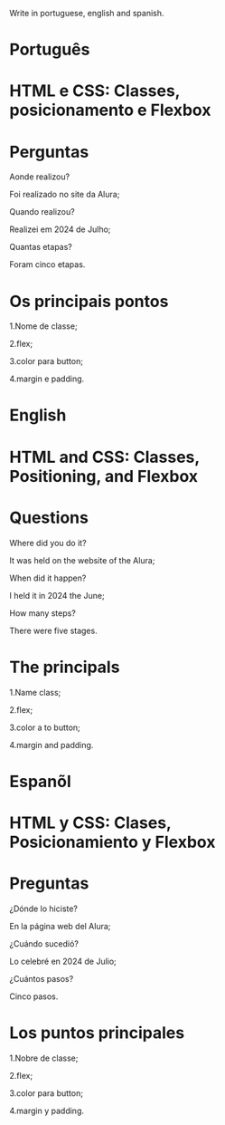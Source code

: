 Write in portuguese, english and spanish.

# Português

# HTML e CSS: Classes, posicionamento e Flexbox

# Perguntas

Aonde realizou?

Foi realizado no site da Alura;

Quando realizou?

Realizei em 2024 de Julho;

Quantas etapas?

Foram cinco etapas.

# Os principais pontos

1.Nome de classe;

2.flex;

3.color para button;

4.margin e padding.

# English

# HTML and CSS: Classes, Positioning, and Flexbox

# Questions

Where did you do it?

It was held on the website of the Alura;

When did it happen?

I held it in 2024 the June;

How many steps?

There were five stages.

# The principals

1.Name class;

2.flex;

3.color a to button;

4.margin and padding.

# Espanõl

# HTML y CSS: Clases, Posicionamiento y Flexbox

# Preguntas

¿Dónde lo hiciste?

En la página web del Alura;

¿Cuándo sucedió?

Lo celebré en 2024 de Julio;

¿Cuántos pasos?

Cinco pasos.

# Los puntos principales

1.Nobre de classe;

2.flex;

3.color para button;

4.margin y padding.
